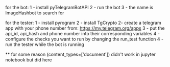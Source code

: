 for the bot:
1 - install pyTelegramBotAPI
2 - run the bot
3 - the name is ImageHashbot to search for


for the tester:
1 - install pyrogram
2 - install TgCrypto
2- create a telegram app with your phone number from: https://my.telegram.org/apps 
3 - put the api_id, api_hash and phone number into their corresponding variables
4 - configure the checks you want to run by changing the run_test function
4 - run the tester while the bot is running

** for some reason (content_types=['document']) didn't work in jupyter notebook but did here
